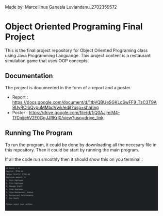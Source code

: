 Made by: Marcellinus Ganesia Luviandanu_2702359572

# Object Oriented Programing Final Project

This is the final project repository for Object Oriented Programing class using Java Programming Languange. This project content is a restaurant simulation game that uses OOP concepts.

## Documentation

The project is documented in the form of a report and a poster.

- Report : https://docs.google.com/document/d/1tbVQBUeSGKLcSwFF9_TzC3T9A9UyRCI6QypuMMbdVwk/edit?usp=sharing
- Poster : https://drive.google.com/file/d/1jQ0AJjmiM4-TfDnjjehV2E0GgJJRKrl0/view?usp=drive_link

## Running The Program

To run the program, it could be done by downloading all the necesary file in this repository. Then it could be start by running the main program.

If all the code run smoothly then it should show this on you terminal :

![Space N = 1000](default_run.png)
